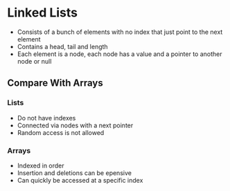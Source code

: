 # Linked Lists
* Consists of a bunch of elements with no index that just point to the next element
* Contains a head, tail and length
* Each element is a node, each node has a value and a pointer to another node or null

## Compare With Arrays
### Lists
* Do not have indexes
* Connected via nodes with a next pointer
* Random access is not allowed
### Arrays
* Indexed in order
* Insertion and deletions can be epensive
* Can quickly be accessed at a specific index
